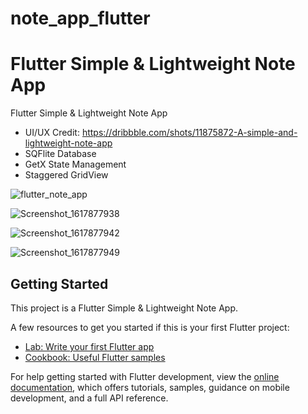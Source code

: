 # note_app_flutter

# Flutter Simple & Lightweight Note App

Flutter Simple & Lightweight Note App
- UI/UX Credit: https://dribbble.com/shots/11875872-A-simple-and-lightweight-note-app
- SQFlite Database
- GetX State Management
- Staggered GridView

![flutter_note_app](https://user-images.githubusercontent.com/48145486/114013183-b2ec5280-9880-11eb-82e4-6069f03c1687.png)

![Screenshot_1617877938](https://user-images.githubusercontent.com/48145486/114013113-9e0fbf00-9880-11eb-8cae-10a21b9f54cf.png)

![Screenshot_1617877942](https://user-images.githubusercontent.com/48145486/114013118-a0721900-9880-11eb-941c-93a82928a723.png)

![Screenshot_1617877949](https://user-images.githubusercontent.com/48145486/114013129-a23bdc80-9880-11eb-96a8-ead19dc294b4.png)

## Getting Started

This project is a Flutter Simple & Lightweight Note App.

A few resources to get you started if this is your first Flutter project:

- [Lab: Write your first Flutter app](https://docs.flutter.dev/get-started/codelab)
- [Cookbook: Useful Flutter samples](https://docs.flutter.dev/cookbook)

For help getting started with Flutter development, view the
[online documentation](https://docs.flutter.dev/), which offers tutorials,
samples, guidance on mobile development, and a full API reference.
